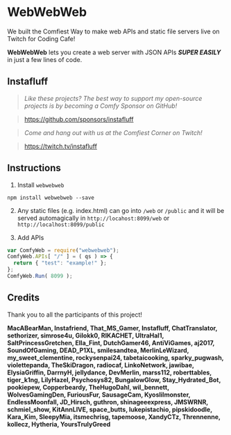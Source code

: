 # WebWebWeb
We built the Comfiest Way to make web APIs and static file servers live on Twitch for Coding Cafe!

**WebWebWeb** lets you create a web server with JSON APIs ***SUPER EASILY*** in just a few lines of code.

## Instafluff ##
> *Like these projects? The best way to support my open-source projects is by becoming a Comfy Sponsor on GitHub!*

> https://github.com/sponsors/instafluff

> *Come and hang out with us at the Comfiest Corner on Twitch!*

> https://twitch.tv/instafluff

## Instructions ##

1. Install `webwebweb`
```
npm install webwebweb --save
```

2. Any static files (e.g. index.html) can go into `/web` or `/public` and it will be served automagically in `http://locahost:8099/web` or `http://localhost:8099/public`

3. Add APIs
```javascript
var ComfyWeb = require("webwebweb");
ComfyWeb.APIs[ "/" ] = ( qs ) => {
  return { "test": "example!" };
};
ComfyWeb.Run( 8099 );
```

## Credits ##
Thank you to all the participants of this project!

**MacABearMan, Instafriend, That_MS_Gamer, Instafluff, ChatTranslator, sethorizer, simrose4u, Gilokk0, RIKACHET, UltraHal1, SaltPrincessGretchen, Ella_Fint, DutchGamer46, AntiViGames, aj2017, SoundOfGaming, DEAD_P1XL, smilesandtea, MerlinLeWizard, my_sweet_clementine, rockysenpai24, tabetaicooking, sparky_pugwash, violettepanda, TheSkiDragon, radiocaf, LinkoNetwork, jawibae, ElysiaGriffin, DarrnyH, jellydance, DevMerlin, marss112, roberttables, tiger_k1ng, LilyHazel, Psychosys82, BungalowGlow, Stay_Hydrated_Bot, pookiepew, Copperbeardy, TheHugoDahl, wil_bennett, WolvesGamingDen, FuriousFur, SausageCam, Kyoslilmonster, EndlessMoonfall, JD_Hirsch, guthron, shinageeexpress, JMSWRNR, schmiel_show, KitAnnLIVE, space_butts, lukepistachio, pipskidoodle, Kara_Kim, SIeepyMia, itsmechrisg, tapemoose, XandyCTz, Thrennenne, kollecz, Hytheria, YoursTrulyGreed**
